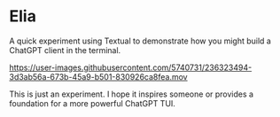 # Elia

A quick experiment using Textual to demonstrate how you might build a ChatGPT client in the terminal.

https://user-images.githubusercontent.com/5740731/236323494-3d3ab56a-673b-45a9-b501-830926ca8fea.mov

This is just an experiment. I hope it inspires someone or provides a foundation for a more powerful ChatGPT TUI.
